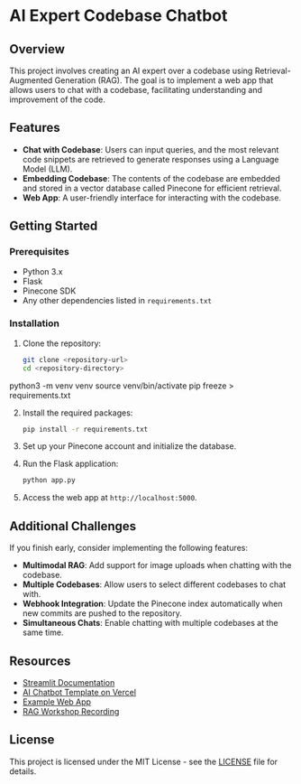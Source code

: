 # AI Expert Codebase Chatbot

## Overview

This project involves creating an AI expert over a codebase using Retrieval-Augmented Generation (RAG). The goal is to implement a web app that allows users to chat with a codebase, facilitating understanding and improvement of the code.

## Features

- **Chat with Codebase**: Users can input queries, and the most relevant code snippets are retrieved to generate responses using a Language Model (LLM).
- **Embedding Codebase**: The contents of the codebase are embedded and stored in a vector database called Pinecone for efficient retrieval.
- **Web App**: A user-friendly interface for interacting with the codebase.

## Getting Started

### Prerequisites

- Python 3.x
- Flask
- Pinecone SDK
- Any other dependencies listed in `requirements.txt`

### Installation

1. Clone the repository:
   ```bash
   git clone <repository-url>
   cd <repository-directory>
   ```

python3 -m venv venv
source venv/bin/activate
pip freeze > requirements.txt

2. Install the required packages:
   ```bash
   pip install -r requirements.txt
   ```

3. Set up your Pinecone account and initialize the database.

4. Run the Flask application:
   ```bash
   python app.py
   ```

5. Access the web app at `http://localhost:5000`.

## Additional Challenges

If you finish early, consider implementing the following features:

- **Multimodal RAG**: Add support for image uploads when chatting with the codebase.
- **Multiple Codebases**: Allow users to select different codebases to chat with.
- **Webhook Integration**: Update the Pinecone index automatically when new commits are pushed to the repository.
- **Simultaneous Chats**: Enable chatting with multiple codebases at the same time.

## Resources

- [Streamlit Documentation](https://docs.streamlit.io/)
- [AI Chatbot Template on Vercel](https://vercel.com/templates)
- [Example Web App](<example-url>)
- [RAG Workshop Recording](<recording-url>)

## License

This project is licensed under the MIT License - see the [LICENSE](LICENSE) file for details.
